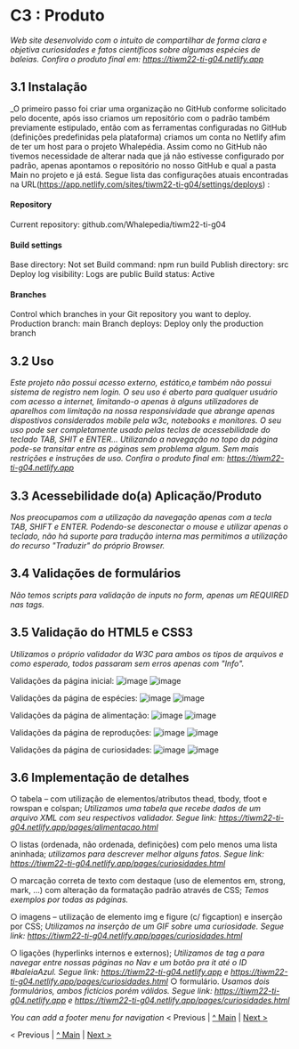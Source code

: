 # C3 : Produto
_Web site desenvolvido com o intuito de compartilhar de forma clara e objetiva curiosidades e fatos científicos sobre algumas espécies de baleias.
Confira o produto final em:
 https://tiwm22-ti-g04.netlify.app_

## 3.1 Instalação
_O primeiro passo foi criar uma organização no GitHub conforme solicitado pelo docente, após isso criamos um repositório com o padrão também previamente estipulado, então com as ferramentas configuradas no GitHub (definições predefinidas pela plataforma) criamos um conta no Netlify afim de ter um host para o projeto Whalepédia. Assim como no GitHub não tivemos necessidade de alterar nada que já não estivesse configurado por padrão, apenas apontamos o repositório no nosso GitHub e qual a pasta Main no projeto e já está. 
Segue lista das configurações atuais encontradas na URL(https://app.netlify.com/sites/tiwm22-ti-g04/settings/deploys) :
#### Repository
Current repository: github.com/Whalepedia/tiwm22-ti-g04
#### Build settings
Base directory: Not set
Build command: npm run build
Publish directory: src
Deploy log visibility: Logs are public
Build status: Active
#### Branches
Control which branches in your Git repository you want to deploy.
Production branch: main
Branch deploys: Deploy only the production branch

## 3.2 Uso
_Este projeto não possui acesso externo, estático,e também não possui sistema de registro nem login. O seu uso é aberto para qualquer usuário com acesso a internet, limitando-o apenas à alguns utilizadores de aparelhos com limitação na nossa responsividade que abrange apenas dispostivos considerados mobile pela w3c, notebooks e monitores. O seu uso pode ser completamente usado pelas teclas de acessebilidade do teclado TAB, SHIT e ENTER... Utilizando a navegação no topo da página pode-se transitar entre as páginas sem problema algum. Sem mais restrições e instruções de uso.
Confira o produto final em:
 https://tiwm22-ti-g04.netlify.app_

## 3.3 Acessebilidade do(a) Aplicação/Produto 
_Nos preocupamos com a utilização da navegação apenas com a tecla TAB, SHIFT e ENTER. Podendo-se desconectar o mouse e utilizar apenas o teclado, não há suporte para tradução interna mas permitimos a utilização do recurso "Traduzir" do próprio Browser._

## 3.4 Validações de formulários

_Não temos scripts para validação de inputs no form, apenas um REQUIRED nas tags._


## 3.5 Validação do HTML5 e CSS3 

_Utilizamos o próprio validador da W3C para ambos os tipos de arquivos e como esperado, todos passaram sem erros apenas com "Info"._

Validações da página inicial:
![image](https://user-images.githubusercontent.com/95709036/212465137-4bafbb57-c5e2-4400-8392-0eb55048c7e7.png)
![image](https://user-images.githubusercontent.com/95709036/212465146-3b617bf3-1ada-4417-b503-1b41d3fc6cab.png)

Validações da página de espécies:
![image](https://user-images.githubusercontent.com/95709036/212465161-8c120fa2-aa57-4c3f-a1e9-2ca9fd2df71f.png)
![image](https://user-images.githubusercontent.com/95709036/212465165-ce0568bc-cc21-47e8-9e3a-f98f00e55180.png)

Validações da página de alimentação:
![image](https://user-images.githubusercontent.com/95709036/212465185-fd7463a3-19cd-4330-8d43-1429e456610a.png)
![image](https://user-images.githubusercontent.com/95709036/212465197-9ffc3e69-50d4-4670-8f7b-b6cb27cf3bb3.png)

Validações da página de reproduções:
![image](https://user-images.githubusercontent.com/95709036/212465213-2cf8c341-bd34-40dc-9035-e2b3c15efacc.png)
![image](https://user-images.githubusercontent.com/95709036/212465217-b98f946a-5f52-4c3a-b4e5-f48eec94bbaa.png)

Validações da página de curiosidades:
![image](https://user-images.githubusercontent.com/95709036/212465237-9af99172-bbf8-49da-8f13-230e09ba719c.png)
![image](https://user-images.githubusercontent.com/95709036/212465244-fe7edff4-4a94-4ea6-a256-e14ac244be7d.png)


## 3.6 Implementação de detalhes
○ tabela – com utilização de elementos/atributos thead, tbody, tfoot e rowspan e colspan;
    _Utilizamos uma tabela que recebe dados de um arquivo XML com seu respectivos validador.
    Segue link: https://tiwm22-ti-g04.netlify.app/pages/alimentacao.html_
    
○ listas (ordenada, não ordenada, definições) com pelo menos uma lista aninhada;
 _utilizamos para descrever melhor alguns fatos. Segue link: https://tiwm22-ti-g04.netlify.app/pages/curiosidades.html_
 
○ marcação correta de texto com destaque (uso de elementos em, strong, mark, …) com 
alteração da formatação padrão através de CSS;
_Temos exemplos por todas as páginas._

○ imagens – utilização de elemento img e figure (c/ figcaption) e inserção por CSS;
 _Utilizamos na  inserção de um GIF sobre uma curiosidade. Segue link: https://tiwm22-ti-g04.netlify.app/pages/curiosidades.html_
 
○ ligações (hyperlinks internos e externos);
 _Utilizamos de tag a para navegar entre nossas páginas no Nav e um botão pra it até o ID #baleiaAzul. Segue link:
 https://tiwm22-ti-g04.netlify.app e https://tiwm22-ti-g04.netlify.app/pages/curiosidades.html_
○ formulário.
_Usamos dois formulários, ambos fictícios porém válidos.
Segue link:
 https://tiwm22-ti-g04.netlify.app e https://tiwm22-ti-g04.netlify.app/pages/curiosidades.html_
 
 
_You can add a footer menu for navigation_ 
< Previous | [^ Main](../../../) | [Next >](c2.md)

< Previous | [^ Main](../README.md) | [Next >](Protótipo_e_mapa_site.md)
